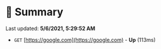 # 📖 Summary
Last updated: **5/6/2021, 5:29:52 AM**

- `GET` [https://google.com](https://google.com) - **Up** (113ms)
